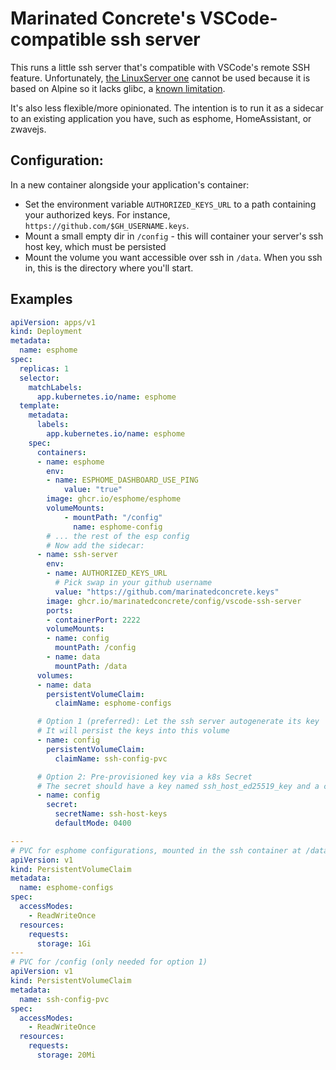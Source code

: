 # Marinated Concrete's VSCode-compatible ssh server
This runs a little ssh server that's compatible with VSCode's remote SSH feature. Unfortunately, [the LinuxServer one](https://docs.linuxserver.io/images/docker-openssh-server/) cannot be used because it is based on Alpine so it lacks glibc, a [known limitation](https://code.visualstudio.com/docs/remote/ssh#_remote-ssh-limitations).

It's also less flexible/more opinionated. The intention is to run it as a sidecar to an existing application you have, such as esphome, HomeAssistant, or zwavejs.

## Configuration:
In a new container alongside your application's container:
- Set the environment variable `AUTHORIZED_KEYS_URL` to a path containing your authorized keys. For instance, `https://github.com/$GH_USERNAME.keys`.
- Mount a small empty dir in `/config` - this will container your server's ssh host key, which must be persisted
- Mount the volume you want accessible over ssh in `/data`. When you ssh in, this is the directory where you'll start.

## Examples
```yaml
apiVersion: apps/v1
kind: Deployment
metadata:
  name: esphome
spec:
  replicas: 1
  selector:
    matchLabels:
      app.kubernetes.io/name: esphome
  template:
    metadata:
      labels:
        app.kubernetes.io/name: esphome
    spec:
      containers:
      - name: esphome
        env:
        - name: ESPHOME_DASHBOARD_USE_PING
            value: "true"
        image: ghcr.io/esphome/esphome
        volumeMounts:
            - mountPath: "/config"
              name: esphome-config
        # ... the rest of the esp config
        # Now add the sidecar:
      - name: ssh-server
        env:
        - name: AUTHORIZED_KEYS_URL
          # Pick swap in your github username
          value: "https://github.com/marinatedconcrete.keys"
        image: ghcr.io/marinatedconcrete/config/vscode-ssh-server
        ports:
        - containerPort: 2222
        volumeMounts:
        - name: config
          mountPath: /config
        - name: data
          mountPath: /data
      volumes:
      - name: data
        persistentVolumeClaim:
          claimName: esphome-configs

      # Option 1 (preferred): Let the ssh server autogenerate its key
      # It will persist the keys into this volume
      - name: config
        persistentVolumeClaim:
          claimName: ssh-config-pvc

      # Option 2: Pre-provisioned key via a k8s Secret
      # The secret should have a key named ssh_host_ed25519_key and a corresponding ssh_host_ed25519_key.pub
      - name: config
        secret:
          secretName: ssh-host-keys
          defaultMode: 0400

---
# PVC for esphome configurations, mounted in the ssh container at /data
apiVersion: v1
kind: PersistentVolumeClaim
metadata:
  name: esphome-configs
spec:
  accessModes:
    - ReadWriteOnce
  resources:
    requests:
      storage: 1Gi
---
# PVC for /config (only needed for option 1)
apiVersion: v1
kind: PersistentVolumeClaim
metadata:
  name: ssh-config-pvc
spec:
  accessModes:
    - ReadWriteOnce
  resources:
    requests:
      storage: 20Mi
```